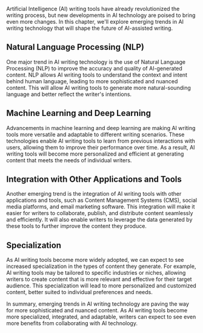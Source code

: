 
Artificial Intelligence (AI) writing tools have already revolutionized the writing process, but new developments in AI technology are poised to bring even more changes. In this chapter, we'll explore emerging trends in AI writing technology that will shape the future of AI-assisted writing.

Natural Language Processing (NLP)
---------------------------------

One major trend in AI writing technology is the use of Natural Language Processing (NLP) to improve the accuracy and quality of AI-generated content. NLP allows AI writing tools to understand the context and intent behind human language, leading to more sophisticated and nuanced content. This will allow AI writing tools to generate more natural-sounding language and better reflect the writer's intentions.

Machine Learning and Deep Learning
----------------------------------

Advancements in machine learning and deep learning are making AI writing tools more versatile and adaptable to different writing scenarios. These technologies enable AI writing tools to learn from previous interactions with users, allowing them to improve their performance over time. As a result, AI writing tools will become more personalized and efficient at generating content that meets the needs of individual writers.

Integration with Other Applications and Tools
---------------------------------------------

Another emerging trend is the integration of AI writing tools with other applications and tools, such as Content Management Systems (CMS), social media platforms, and email marketing software. This integration will make it easier for writers to collaborate, publish, and distribute content seamlessly and efficiently. It will also enable writers to leverage the data generated by these tools to further improve the content they produce.

Specialization
--------------

As AI writing tools become more widely adopted, we can expect to see increased specialization in the types of content they generate. For example, AI writing tools may be tailored to specific industries or niches, allowing writers to create content that is more relevant and effective for their target audience. This specialization will lead to more personalized and customized content, better suited to individual preferences and needs.

In summary, emerging trends in AI writing technology are paving the way for more sophisticated and nuanced content. As AI writing tools become more specialized, integrated, and adaptable, writers can expect to see even more benefits from collaborating with AI technology.
